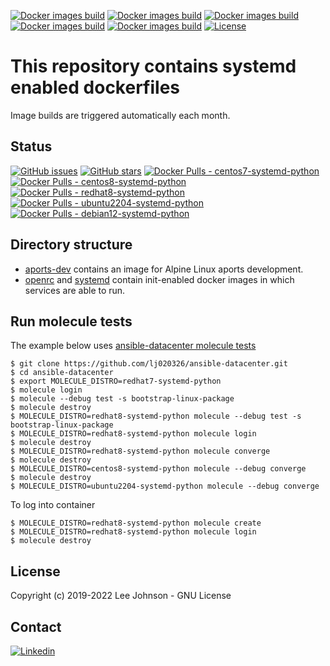[![Docker images build](https://github.com/lj020326/systemd-python-dockerfiles/actions/workflows/build-alpine.yml/badge.svg)](https://github.com/lj020326/systemd-python-dockerfiles/actions/workflows/build-alpine.yml)
[![Docker images build](https://github.com/lj020326/systemd-python-dockerfiles/actions/workflows/build-redhat.yml/badge.svg)](https://github.com/lj020326/systemd-python-dockerfiles/actions/workflows/build-redhat.yml)
[![Docker images build](https://github.com/lj020326/systemd-python-dockerfiles/actions/workflows/build-centos.yml/badge.svg)](https://github.com/lj020326/systemd-python-dockerfiles/actions/workflows/build-centos.yml)
[![Docker images build](https://github.com/lj020326/systemd-python-dockerfiles/actions/workflows/build-ubuntu.yml/badge.svg)](https://github.com/lj020326/systemd-python-dockerfiles/actions/workflows/build-ubuntu.yml)
[![Docker images build](https://github.com/lj020326/systemd-python-dockerfiles/actions/workflows/build-debian.yml/badge.svg)](https://github.com/lj020326/systemd-python-dockerfiles/actions/workflows/build-debian.yml)
[![License](https://img.shields.io/badge/license-GPLv3-brightgreen.svg?style=flat)](LICENSE)

# This repository contains systemd enabled dockerfiles

Image builds are triggered automatically each month.

## Status

[![GitHub issues](https://img.shields.io/github/issues/lj020326/systemd-python-dockerfiles.svg?style=flat-square)](https://github.com/lj020326/systemd-python-dockerfiles/issues)
[![GitHub stars](https://img.shields.io/github/stars/lj020326/systemd-python-dockerfiles.svg?style=flat-square)](https://github.com/lj020326/systemd-python-dockerfiles/stargazers)
[![Docker Pulls - centos7-systemd-python](https://img.shields.io/docker/pulls/lj020326/centos7-systemd-python.svg?style=flat-square)](https://hub.docker.com/repository/docker/lj020326/centos7-systemd-python/)
[![Docker Pulls - centos8-systemd-python](https://img.shields.io/docker/pulls/lj020326/centos8-systemd-python.svg?style=flat-square)](https://hub.docker.com/repository/docker/lj020326/centos8-systemd-python/)
[![Docker Pulls - redhat8-systemd-python](https://img.shields.io/docker/pulls/lj020326/redhat8-systemd-python.svg?style=flat-square)](https://hub.docker.com/repository/docker/lj020326/redhat8-systemd-python/)
[![Docker Pulls - ubuntu2204-systemd-python](https://img.shields.io/docker/pulls/lj020326/ubuntu2204-systemd-python.svg?style=flat-square)](https://hub.docker.com/repository/docker/lj020326/ubuntu2204-systemd-python/)
[![Docker Pulls - debian12-systemd-python](https://img.shields.io/docker/pulls/lj020326/debian12-systemd-python.svg?style=flat-square)](https://hub.docker.com/repository/docker/lj020326/debian12-systemd-python/)

## Directory structure

- [aports-dev](./aports-dev) contains an image for Alpine Linux aports development.
- [openrc](./openrc) and [systemd](./systemd) contain init-enabled docker images in which services are able to run.

## Run molecule tests

The example below uses [ansible-datacenter molecule tests](https://github.com/lj020326/ansible-datacenter/tree/main/molecule)

```shell
$ git clone https://github.com/lj020326/ansible-datacenter.git
$ cd ansible-datacenter
$ export MOLECULE_DISTRO=redhat7-systemd-python
$ molecule login
$ molecule --debug test -s bootstrap-linux-package
$ molecule destroy
$ MOLECULE_DISTRO=redhat8-systemd-python molecule --debug test -s bootstrap-linux-package
$ MOLECULE_DISTRO=redhat8-systemd-python molecule login
$ molecule destroy
$ MOLECULE_DISTRO=redhat8-systemd-python molecule converge
$ molecule destroy
$ MOLECULE_DISTRO=centos8-systemd-python molecule --debug converge
$ molecule destroy
$ MOLECULE_DISTRO=ubuntu2204-systemd-python molecule --debug converge

```

To log into container

```shell
$ MOLECULE_DISTRO=redhat8-systemd-python molecule create
$ MOLECULE_DISTRO=redhat8-systemd-python molecule login
$ molecule destroy
```


## License

Copyright (c) 2019-2022 Lee Johnson - GNU License

## Contact

[![Linkedin](https://img.shields.io/badge/LinkedIn-0077B5?style=for-the-badge&logo=linkedin&logoColor=white)](https://www.linkedin.com/in/leejjohnson/)
